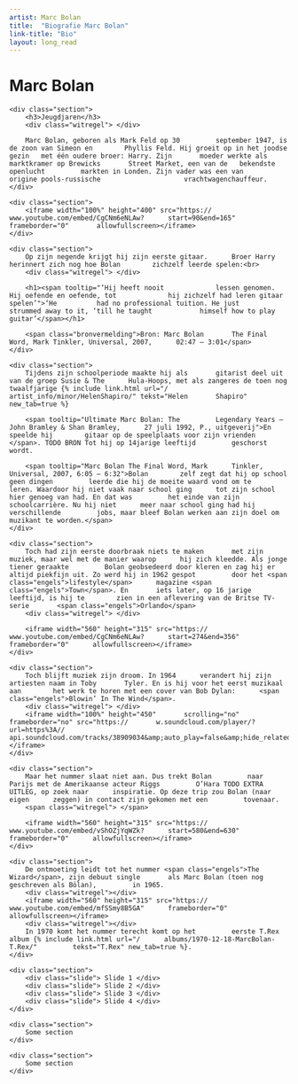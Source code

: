 ```yaml
---
artist: Marc Bolan
title:  "Biografie Marc Bolan"
link-title: "Bio"
layout: long_read
---
```




<div id="fullpage">	
	<div class="section">
		<h1> Marc Bolan</h1>
	</div>
	
	
	<div class="section">
		<h3>Jeugdjaren</h3>
		<div class="witregel"> </div>
		
		Marc Bolan, geboren als Mark Feld op 30 		september 1947, is de zoon van Simeon en 		Phyllis Feld. Hij groeit op in het joodse 		gezin 	met één oudere broer: Harry. Zijn 		moeder werkte als marktkramer op Brewicks 		Street Market, een van de 	bekendste openlucht 		markten in Londen. Zijn vader was een van 		origine pools-russische 					vrachtwagenchauffeur. 
	</div>

	<div class="section">
		<iframe width="100%" height="400" src="https://		www.youtube.com/embed/CgCNm6eNLAw?		start=90&end=165" frameborder="0" 		allowfullscreen></iframe>
	</div>
		
	<div class="section">
		Op zijn negende krijgt hij zijn eerste gitaar. 		Broer Harry herinnert zich nog hoe Bolan 		zichzelf leerde spelen:<br>
		<div class="witregel"> </div>
		
		<h1><span tooltip="‘Hij heeft nooit 			lessen genomen. Hij oefende en oefende, tot 			hij zichzelf had leren gitaar spelen’">‘He 			had no professional tuition. He just 			strummed away to it, ‘till he taught 			himself how to play guitar’</span></h1>
		
		<span class="bronvermelding">Bron: Marc Bolan 		The Final Word, Mark Tinkler, Universal, 2007, 		02:47 – 3:01</span>
	</div>
	
	<div class="section">
		Tijdens zijn schoolperiode maakte hij als 		gitarist deel uit van de groep Susie & The 		Hula-Hoops, met als zangeres de toen nog 		twaalfjarige {% include link.html url="/		artist_info/minor/HelenShapiro/" tekst="Helen 		Shapiro" new_tab=true %}
		
		<span tooltip="Ultimate Marc Bolan: The 		Legendary Years – John Bramley & Shan Bramley, 		27 juli 1992, P., uitgeverij">En speelde hij 		gitaar op de speelplaats voor zijn vrienden		</span>. TODO BRON Tot hij op 14jarige leeftijd 		geschorst wordt. 
		
		<span tooltip="Marc Bolan The Final Word, Mark 		Tinkler, Universal, 2007, 6:05 – 6:32">Bolan 		zelf zegt dat hij op school geen dingen 		leerde die hij de moeite waard vond om te 		leren. Waardoor hij niet vaak naar school ging 		tot zijn school hier genoeg van had. En dat was 		het einde van zijn schoolcarrière. Nu hij niet 		meer naar school ging had hij verschillende 		jobs, maar bleef Bolan werken aan zijn doel om 		muzikant te worden.</span> 
	</div>
	
	<div class="section">
		Toch had zijn eerste doorbraak niets te maken 		met zijn muziek, maar wel met de manier waarop 		hij zich kleedde. Als jonge tiener geraakte 		Bolan geobsedeerd door kleren en zag hij er 		altijd piekfijn uit. Zo werd hij in 1962 gespot 		door het <span class="engels">lifestyle</span> 		magazine <span class="engels">Town</span>. En 		iets later, op 16 jarige leeftijd, is hij te 		zien in een aflevering van de Britse TV-serie 		<span class="engels">Orlando</span>
		<div class="witregel"> </div>
		
		<iframe width="560" height="315" src="https://		www.youtube.com/embed/CgCNm6eNLAw?		start=274&end=356" frameborder="0" 		allowfullscreen></iframe>
	</div>
	
	<div class="section">
		Toch blijft muziek zijn droom. In 1964 		verandert hij zijn artiesten naam in Toby 		Tyler. En is hij voor het eerst muzikaal aan 		het werk te horen met een cover van Bob Dylan: 		<span class="engels">Blowin’ In The Wind</span>.
		<div class="witregel"> </div>
		<iframe width="100%" height="450" 		scrolling="no" frameborder="no" src="https://		w.soundcloud.com/player/?url=https%3A//		api.soundcloud.com/tracks/38909034&amp;auto_play=false&amp;hide_related=false&amp;show_comments=true&amp;show_user=true&amp;show_reposts=false&amp;visual=true"></iframe>
	</div>
	
	<div class="section">
		Maar het nummer slaat niet aan. Dus trekt Bolan 		naar Parijs met de Amerikaanse acteur Riggs 		O’Hara TODO EXTRA UITLEG, op zoek naar 		inspiratie. Op deze trip zou Bolan (naar eigen 		zeggen) in contact zijn gekomen met een 		tovenaar. 
		<span class="witregel"> </span>
		
		<iframe width="560" height="315" src="https://		www.youtube.com/embed/vShOZjYqWZk?		start=580&end=630" frameborder="0" 		allowfullscreen></iframe>
	</div>
	
	<div class="section">
		De ontmoeting leidt tot het nummer <span class="engels">The Wizard</span>, zijn debuut single 		als Marc Bolan (toen nog geschreven als Bölan), 		in 1965.
		<div class="witregel"></div>
		<iframe width="560" height="315" src="https://		www.youtube.com/embed/mfSSmy8B5GA" 		frameborder="0" allowfullscreen></iframe>
		<div class="witregel"></div>
		In 1970 komt het nummer terecht komt op het 		eerste T.Rex album {% include link.html url="/		albums/1970-12-18-MarcBolan-T.Rex/" 		tekst="T.Rex" new_tab=true %}.
	</div>
	
	<div class="section">
		<div class="slide"> Slide 1 </div>
		<div class="slide"> Slide 2 </div>
		<div class="slide"> Slide 3 </div>
		<div class="slide"> Slide 4 </div>
	</div>
	
	<div class="section">
		Some section
	</div>
	
	<div class="section">
		Some section
	</div>
	
</div>

